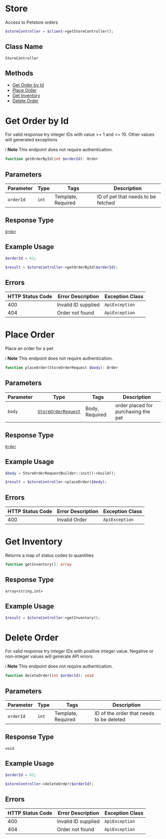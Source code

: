 # Store

Access to Petstore orders

```php
$storeController = $client->getStoreController();
```

## Class Name

`StoreController`

## Methods

* [Get Order by Id](../../doc/controllers/store.md#get-order-by-id)
* [Place Order](../../doc/controllers/store.md#place-order)
* [Get Inventory](../../doc/controllers/store.md#get-inventory)
* [Delete Order](../../doc/controllers/store.md#delete-order)


# Get Order by Id

For valid response try integer IDs with value >= 1 and <= 10. Other values will generated exceptions

:information_source: **Note** This endpoint does not require authentication.

```php
function getOrderById(int $orderId): Order
```

## Parameters

| Parameter | Type | Tags | Description |
|  --- | --- | --- | --- |
| `orderId` | `int` | Template, Required | ID of pet that needs to be fetched |

## Response Type

[`Order`](../../doc/models/order.md)

## Example Usage

```php
$orderId = 62;

$result = $storeController->getOrderById($orderId);
```

## Errors

| HTTP Status Code | Error Description | Exception Class |
|  --- | --- | --- |
| 400 | Invalid ID supplied | `ApiException` |
| 404 | Order not found | `ApiException` |


# Place Order

Place an order for a pet

:information_source: **Note** This endpoint does not require authentication.

```php
function placeOrder(StoreOrderRequest $body): Order
```

## Parameters

| Parameter | Type | Tags | Description |
|  --- | --- | --- | --- |
| `body` | [`StoreOrderRequest`](../../doc/models/store-order-request.md) | Body, Required | order placed for purchasing the pet |

## Response Type

[`Order`](../../doc/models/order.md)

## Example Usage

```php
$body = StoreOrderRequestBuilder::init()->build();

$result = $storeController->placeOrder($body);
```

## Errors

| HTTP Status Code | Error Description | Exception Class |
|  --- | --- | --- |
| 400 | Invalid Order | `ApiException` |


# Get Inventory

Returns a map of status codes to quantities

```php
function getInventory(): array
```

## Response Type

`array<string,int>`

## Example Usage

```php
$result = $storeController->getInventory();
```


# Delete Order

For valid response try integer IDs with positive integer value. Negative or non-integer values will generate API errors

:information_source: **Note** This endpoint does not require authentication.

```php
function deleteOrder(int $orderId): void
```

## Parameters

| Parameter | Type | Tags | Description |
|  --- | --- | --- | --- |
| `orderId` | `int` | Template, Required | ID of the order that needs to be deleted |

## Response Type

`void`

## Example Usage

```php
$orderId = 62;

$storeController->deleteOrder($orderId);
```

## Errors

| HTTP Status Code | Error Description | Exception Class |
|  --- | --- | --- |
| 400 | Invalid ID supplied | `ApiException` |
| 404 | Order not found | `ApiException` |

